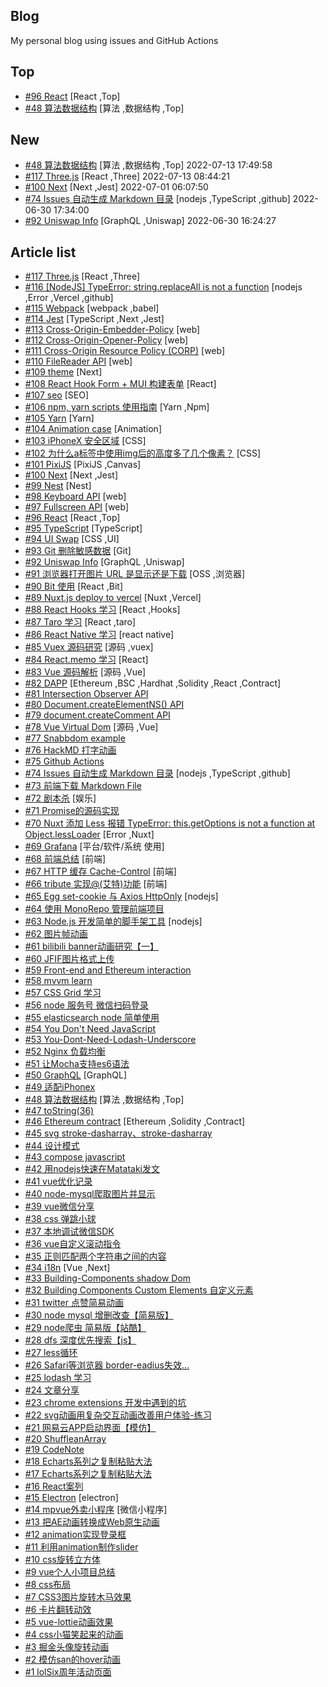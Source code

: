 ## Blog
My personal blog using issues and GitHub Actions

## Top
- [#96 React](https://github.com/xiaotiandada/blog/issues/96) [React ,Top]
- [#48 算法数据结构](https://github.com/xiaotiandada/blog/issues/48) [算法 ,数据结构 ,Top]

## New
- [#48 算法数据结构](https://github.com/xiaotiandada/blog/issues/48) [算法 ,数据结构 ,Top] 2022-07-13 17:49:58
- [#117 Three.js](https://github.com/xiaotiandada/blog/issues/117) [React ,Three] 2022-07-13 08:44:21
- [#100 Next](https://github.com/xiaotiandada/blog/issues/100) [Next ,Jest] 2022-07-01 06:07:50
- [#74 Issues 自动生成 Markdown 目录](https://github.com/xiaotiandada/blog/issues/74) [nodejs ,TypeScript ,github] 2022-06-30 17:34:00
- [#92 Uniswap Info](https://github.com/xiaotiandada/blog/issues/92) [GraphQL ,Uniswap] 2022-06-30 16:24:27

## Article list
- [#117 Three.js](https://github.com/xiaotiandada/blog/issues/117) [React ,Three]
- [#116 [NodeJS] TypeError: string.replaceAll is not a function](https://github.com/xiaotiandada/blog/issues/116) [nodejs ,Error ,Vercel ,github]
- [#115 Webpack](https://github.com/xiaotiandada/blog/issues/115) [webpack ,babel]
- [#114 Jest](https://github.com/xiaotiandada/blog/issues/114) [TypeScript ,Next ,Jest]
- [#113 Cross-Origin-Embedder-Policy](https://github.com/xiaotiandada/blog/issues/113) [web]
- [#112 Cross-Origin-Opener-Policy](https://github.com/xiaotiandada/blog/issues/112) [web]
- [#111 Cross-Origin Resource Policy (CORP)](https://github.com/xiaotiandada/blog/issues/111) [web]
- [#110 FileReader API](https://github.com/xiaotiandada/blog/issues/110) [web]
- [#109 theme](https://github.com/xiaotiandada/blog/issues/109) [Next]
- [#108 React Hook Form + MUI 构建表单](https://github.com/xiaotiandada/blog/issues/108) [React]
- [#107 seo](https://github.com/xiaotiandada/blog/issues/107) [SEO]
- [#106 npm, yarn scripts 使用指南](https://github.com/xiaotiandada/blog/issues/106) [Yarn ,Npm]
- [#105 Yarn](https://github.com/xiaotiandada/blog/issues/105) [Yarn]
- [#104 Animation case](https://github.com/xiaotiandada/blog/issues/104) [Animation]
- [#103 iPhoneX 安全区域](https://github.com/xiaotiandada/blog/issues/103) [CSS]
- [#102 为什么a标签中使用img后的高度多了几个像素？](https://github.com/xiaotiandada/blog/issues/102) [CSS]
- [#101 PixiJS](https://github.com/xiaotiandada/blog/issues/101) [PixiJS ,Canvas]
- [#100 Next](https://github.com/xiaotiandada/blog/issues/100) [Next ,Jest]
- [#99 Nest](https://github.com/xiaotiandada/blog/issues/99) [Nest]
- [#98 Keyboard API](https://github.com/xiaotiandada/blog/issues/98) [web]
- [#97 Fullscreen API](https://github.com/xiaotiandada/blog/issues/97) [web]
- [#96 React](https://github.com/xiaotiandada/blog/issues/96) [React ,Top]
- [#95 TypeScript](https://github.com/xiaotiandada/blog/issues/95) [TypeScript]
- [#94 UI Swap](https://github.com/xiaotiandada/blog/issues/94) [CSS ,UI]
- [#93 Git 删除敏感数据](https://github.com/xiaotiandada/blog/issues/93) [Git]
- [#92 Uniswap Info](https://github.com/xiaotiandada/blog/issues/92) [GraphQL ,Uniswap]
- [#91 浏览器打开图片 URL 是显示还是下载](https://github.com/xiaotiandada/blog/issues/91) [OSS ,浏览器]
- [#90 Bit 使用](https://github.com/xiaotiandada/blog/issues/90) [React ,Bit]
- [#89 Nuxt.js deploy to vercel](https://github.com/xiaotiandada/blog/issues/89) [Nuxt ,Vercel]
- [#88 React Hooks 学习](https://github.com/xiaotiandada/blog/issues/88) [React ,Hooks]
- [#87 Taro 学习](https://github.com/xiaotiandada/blog/issues/87) [React ,taro]
- [#86 React Native 学习](https://github.com/xiaotiandada/blog/issues/86) [react native]
- [#85 Vuex 源码研究](https://github.com/xiaotiandada/blog/issues/85) [源码 ,vuex]
- [#84 React.memo 学习](https://github.com/xiaotiandada/blog/issues/84) [React]
- [#83 Vue 源码解析](https://github.com/xiaotiandada/blog/issues/83) [源码 ,Vue]
- [#82 DAPP](https://github.com/xiaotiandada/blog/issues/82) [Ethereum ,BSC ,Hardhat ,Solidity ,React ,Contract]
- [#81 Intersection Observer API](https://github.com/xiaotiandada/blog/issues/81) 
- [#80 Document.createElementNS() API](https://github.com/xiaotiandada/blog/issues/80) 
- [#79 document.createComment API](https://github.com/xiaotiandada/blog/issues/79) 
- [#78 Vue Virtual Dom](https://github.com/xiaotiandada/blog/issues/78) [源码 ,Vue]
- [#77 Snabbdom example](https://github.com/xiaotiandada/blog/issues/77) 
- [#76 HackMD 打字动画](https://github.com/xiaotiandada/blog/issues/76) 
- [#75 Github Actions](https://github.com/xiaotiandada/blog/issues/75) 
- [#74 Issues 自动生成 Markdown 目录](https://github.com/xiaotiandada/blog/issues/74) [nodejs ,TypeScript ,github]
- [#73 前端下载 Markdown File](https://github.com/xiaotiandada/blog/issues/73) 
- [#72 剧本杀](https://github.com/xiaotiandada/blog/issues/72) [娱乐]
- [#71 Promise的源码实现](https://github.com/xiaotiandada/blog/issues/71) 
- [#70 Nuxt 添加 Less 报错 TypeError: this.getOptions is not a function at Object.lessLoader](https://github.com/xiaotiandada/blog/issues/70) [Error ,Nuxt]
- [#69 Grafana](https://github.com/xiaotiandada/blog/issues/69) [平台/软件/系统 使用]
- [#68 前端总结](https://github.com/xiaotiandada/blog/issues/68) [前端]
- [#67 HTTP 缓存  Cache-Control](https://github.com/xiaotiandada/blog/issues/67) [前端]
- [#66 tribute 实现@(艾特)功能](https://github.com/xiaotiandada/blog/issues/66) [前端]
- [#65 Egg set-cookie 与 Axios   HttpOnly](https://github.com/xiaotiandada/blog/issues/65) [nodejs]
- [#64 使用 MonoRepo 管理前端项目](https://github.com/xiaotiandada/blog/issues/64) 
- [#63 Node.js 开发简单的脚手架工具](https://github.com/xiaotiandada/blog/issues/63) [nodejs]
- [#62 图片帧动画](https://github.com/xiaotiandada/blog/issues/62) 
- [#61 bilibili banner动画研究【一】](https://github.com/xiaotiandada/blog/issues/61) 
- [#60 JFIF图片格式上传](https://github.com/xiaotiandada/blog/issues/60) 
- [#59 Front-end and Ethereum interaction](https://github.com/xiaotiandada/blog/issues/59) 
- [#58  mvvm learn](https://github.com/xiaotiandada/blog/issues/58) 
- [#57 CSS Grid 学习](https://github.com/xiaotiandada/blog/issues/57) 
- [#56 node 服务号 微信扫码登录](https://github.com/xiaotiandada/blog/issues/56) 
- [#55 elasticsearch node 简单使用](https://github.com/xiaotiandada/blog/issues/55) 
- [#54 You Don't Need JavaScript](https://github.com/xiaotiandada/blog/issues/54) 
- [#53  You-Dont-Need-Lodash-Underscore](https://github.com/xiaotiandada/blog/issues/53) 
- [#52 Nginx 负载均衡](https://github.com/xiaotiandada/blog/issues/52) 
- [#51 让Mocha支持es6语法](https://github.com/xiaotiandada/blog/issues/51) 
- [#50 GraphQL](https://github.com/xiaotiandada/blog/issues/50) [GraphQL]
- [#49 适配iPhonex](https://github.com/xiaotiandada/blog/issues/49) 
- [#48 算法数据结构](https://github.com/xiaotiandada/blog/issues/48) [算法 ,数据结构 ,Top]
- [#47 toString(36)](https://github.com/xiaotiandada/blog/issues/47) 
- [#46 Ethereum contract](https://github.com/xiaotiandada/blog/issues/46) [Ethereum ,Solidity ,Contract]
- [#45 svg stroke-dasharray、stroke-dasharray](https://github.com/xiaotiandada/blog/issues/45) 
- [#44 设计模式](https://github.com/xiaotiandada/blog/issues/44) 
- [#43 compose javascript](https://github.com/xiaotiandada/blog/issues/43) 
- [#42 用nodejs快速在Matataki发文](https://github.com/xiaotiandada/blog/issues/42) 
- [#41 vue优化记录](https://github.com/xiaotiandada/blog/issues/41) 
- [#40 node-mysql爬取图片并显示](https://github.com/xiaotiandada/blog/issues/40) 
- [#39 vue微信分享](https://github.com/xiaotiandada/blog/issues/39) 
- [#38 css 弹跳小球](https://github.com/xiaotiandada/blog/issues/38) 
- [#37 本地调试微信SDK](https://github.com/xiaotiandada/blog/issues/37) 
- [#36  vue自定义滚动指令](https://github.com/xiaotiandada/blog/issues/36) 
- [#35 正则匹配两个字符串之间的内容](https://github.com/xiaotiandada/blog/issues/35) 
- [#34 i18n](https://github.com/xiaotiandada/blog/issues/34) [Vue ,Next]
- [#33 Building-Components shadow Dom](https://github.com/xiaotiandada/blog/issues/33) 
- [#32 Building Components Custom Elements 自定义元素](https://github.com/xiaotiandada/blog/issues/32) 
- [#31 twitter 点赞简易动画](https://github.com/xiaotiandada/blog/issues/31) 
- [#30 node mysql 增删改查【简易版】](https://github.com/xiaotiandada/blog/issues/30) 
- [#29 node爬虫 简易版【站酷】](https://github.com/xiaotiandada/blog/issues/29) 
- [#28  dfs 深度优先搜索【js】](https://github.com/xiaotiandada/blog/issues/28) 
- [#27 less循环](https://github.com/xiaotiandada/blog/issues/27) 
- [#26 Safari等浏览器 border-eadius失效...](https://github.com/xiaotiandada/blog/issues/26) 
- [#25 lodash 学习](https://github.com/xiaotiandada/blog/issues/25) 
- [#24 文章分享](https://github.com/xiaotiandada/blog/issues/24) 
- [#23 chrome extensions 开发中遇到的坑](https://github.com/xiaotiandada/blog/issues/23) 
- [#22 svg动画用复杂交互动画改善用户体验-练习](https://github.com/xiaotiandada/blog/issues/22) 
- [#21 网易云APP启动界面【模仿】](https://github.com/xiaotiandada/blog/issues/21) 
- [#20 ShuffleanArray](https://github.com/xiaotiandada/blog/issues/20) 
- [#19 CodeNote](https://github.com/xiaotiandada/blog/issues/19) 
- [#18 Echarts系列之复制粘贴大法](https://github.com/xiaotiandada/blog/issues/18) 
- [#17  Echarts系列之复制粘贴大法](https://github.com/xiaotiandada/blog/issues/17) 
- [#16 React案列](https://github.com/xiaotiandada/blog/issues/16) 
- [#15 Electron](https://github.com/xiaotiandada/blog/issues/15) [electron]
- [#14 mpvue外卖小程序](https://github.com/xiaotiandada/blog/issues/14) [微信小程序]
- [#13 把AE动画转换成Web原生动画](https://github.com/xiaotiandada/blog/issues/13) 
- [#12  animation实现登录框](https://github.com/xiaotiandada/blog/issues/12) 
- [#11 利用animation制作slider](https://github.com/xiaotiandada/blog/issues/11) 
- [#10 css旋转立方体](https://github.com/xiaotiandada/blog/issues/10) 
- [#9 vue个人小项目总结](https://github.com/xiaotiandada/blog/issues/9) 
- [#8 css布局](https://github.com/xiaotiandada/blog/issues/8) 
- [#7 CSS3图片旋转木马效果](https://github.com/xiaotiandada/blog/issues/7) 
- [#6 卡片翻转动效](https://github.com/xiaotiandada/blog/issues/6) 
- [#5 vue-lottie动画效果](https://github.com/xiaotiandada/blog/issues/5) 
- [#4 css小猫笑起来的动画](https://github.com/xiaotiandada/blog/issues/4) 
- [#3 掘金头像旋转动画](https://github.com/xiaotiandada/blog/issues/3) 
- [#2 模仿san的hover动画](https://github.com/xiaotiandada/blog/issues/2) 
- [#1 lolSix周年活动页面](https://github.com/xiaotiandada/blog/issues/1) 
